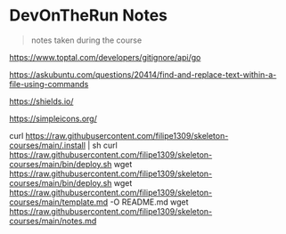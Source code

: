 # DevOnTheRun Notes

> notes taken during the course

<!-- https://gitignore.io -->

https://www.toptal.com/developers/gitignore/api/go

https://askubuntu.com/questions/20414/find-and-replace-text-within-a-file-using-commands

https://shields.io/

https://simpleicons.org/

curl https://raw.githubusercontent.com/filipe1309/skeleton-courses/main/.install | sh
curl https://raw.githubusercontent.com/filipe1309/skeleton-courses/main/bin/deploy.sh
wget https://raw.githubusercontent.com/filipe1309/skeleton-courses/main/bin/deploy.sh
wget https://raw.githubusercontent.com/filipe1309/skeleton-courses/main/template.md -O README.md
wget https://raw.githubusercontent.com/filipe1309/skeleton-courses/main/notes.md
